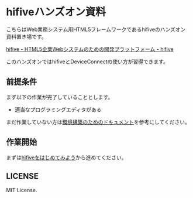 # hifiveハンズオン資料

こちらはWeb業務システム用HTML5フレームワークであるhifiveのハンズオン資料置き場です。

[hifive - HTML5企業Webシステムのための開発プラットフォーム - hifive](http://www.htmlhifive.com/)

このハンズオンではhifiveとDeviceConnectの使い方が習得できます。

## 前提条件

まず以下の作業が完了していることとします。

- 適当なプログラミングエディタがある

まだ作業していない方は[環境構築のためのドキュメント](./9.md)を参考にしてください。

## 作業開始

まずは[hifiveをはじめてみよう](./1.md)から進めてください。

## LICENSE

MIT License.
